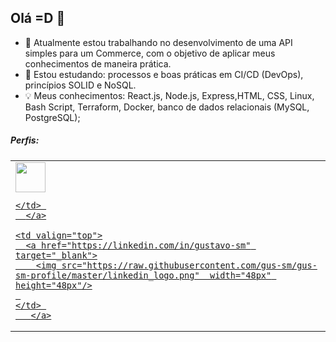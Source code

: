## Olá =D 👋

- 🔭 Atualmente estou trabalhando no desenvolvimento de uma API simples para um Commerce, com o objetivo de aplicar meus conhecimentos de maneira prática.
- 🌱 Estou estudando: processos e boas práticas em CI/CD (DevOps), princípios SOLID e NoSQL.
- 💡 Meus conhecimentos: React.js, Node.js, Express,HTML, CSS, Linux, Bash Script, Terraform, Docker, banco de dados relacionais (MySQL, PostgreSQL);


##### Perfis:

<table border="0">
  <tr>
    <td valign="top">
      <a href="https://linkedin.com/in/gustavo-sm" target="_blank">
        <img src="https://raw.githubusercontent.com/gus-sm/gus-sm-profile/master/linkedin_logo.png"  width="48px" height="48px"/>
      
    </td> 
      </a>
    
    <td valign="top">
      <a href="https://linkedin.com/in/gustavo-sm" target="_blank">
        <img src="https://raw.githubusercontent.com/gus-sm/gus-sm-profile/master/linkedin_logo.png"  width="48px" height="48px"/>
     
    </td> 
       </a>
      
    
  </tr>
</table>

